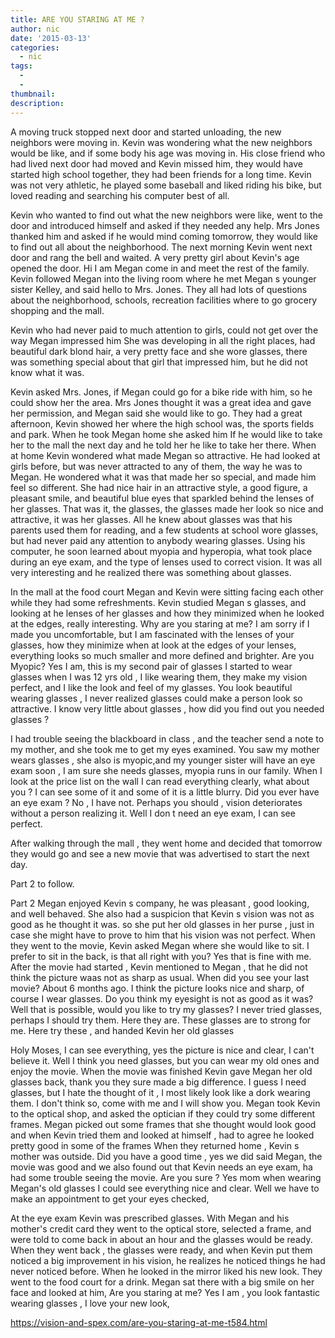 ```yaml
---
title: ARE YOU STARING AT ME ?
author: nic
date: '2015-03-13'
categories:
  - nic
tags:
  - 
  - 
thumbnail: 
description: 
---
```


A moving truck stopped next door and started unloading, the new neighbors were moving in.
Kevin was wondering what the new neighbors would be like, and if some body his age was moving in.
His close friend who had lived next door had moved and Kevin missed him, they would have started high school together, they had been friends for a long time.
Kevin was not very athletic, he played some baseball and liked riding his bike, but loved reading and searching his computer best of all.

Kevin who wanted to find out what the new neighbors were like, went to the door and introduced himself and asked if they needed any help.
Mrs Jones thanked him and asked if he would mind coming tomorrow, they would like to find out all about the neighborhood.
The next morning Kevin went next door and rang the bell and waited.
A very pretty girl about Kevin's age opened the door.
Hi I am Megan come in and meet the rest of the family.
Kevin followed Megan into the living room where he met Megan s younger sister Kelley, and said hello to Mrs. Jones.
They all had lots of questions about the neighborhood, schools, recreation facilities where to go grocery shopping and the mall.

Kevin who had never paid to much attention to girls, could not get over the way Megan impressed him
She was developing in all the right places, had beautiful dark blond hair, a very pretty face and she wore glasses, there was something special about that girl that impressed him, but he did not know what it was.

Kevin asked Mrs. Jones, if Megan could go for a bike ride with him, so he could show her the area.
Mrs Jones thought it was a great idea and gave her permission, and Megan said she would like to go.
They had a great afternoon, Kevin showed her where the high school was, the sports fields  and park.
When he took Megan home she asked him If he would like to take her to the mall the next day and he told her he like to take her there.
When at home Kevin wondered what made Megan so attractive.
He had looked at girls before, but was never attracted to any of  them, the way he was to Megan.
He wondered what it was that made her so special, and made him feel so different.
She had nice hair in an attractive style, a good figure, a pleasant smile, and beautiful blue eyes that sparkled behind the lenses of her glasses.
That was it,  the glasses, the glasses made her look so nice and attractive, it was her glasses.
All he knew about glasses was that his parents used them for reading, and a few students at school wore glasses, but had never paid any attention to anybody wearing glasses.
Using his computer, he soon learned about myopia and hyperopia, what took place during an eye exam, and the type of lenses used to correct vision.
It was all very interesting and he realized there was something about glasses.

In the mall at the food court Megan and Kevin were sitting facing each other while they had some refreshments.
Kevin studied Megan s glasses, and looking at he lenses of her glasses and how they minimized when he looked at the edges, really interesting.
Why are you staring at me?
I am sorry if I made you uncomfortable, but I am fascinated with the lenses of your glasses, how they minimize when at look at the edges of your lenses, everything looks so much smaller and more defined  and brighter.
Are you Myopic?
Yes I am, this is my second pair of glasses  I started to wear glasses when I was 12 yrs old , I like wearing them, they make my vision perfect, and I like the look and feel of my glasses.
You look beautiful wearing glasses , I never realized glasses could make a person look so attractive. 
I know very little about glasses , how did you find out you needed glasses ?

I had trouble seeing the blackboard in class , and the teacher send a note to my mother, and she took me to get my eyes examined.
You saw my mother wears glasses , she also is myopic,and my younger sister will have an eye exam soon , I am sure she needs glasses, myopia runs in our family.
When I look at the price list on the wall I can read  everything clearly, what about you ?
I can see some of it  and some of it is a little blurry.
Did you ever have an eye exam ?
No , I have not.
Perhaps you should , vision deteriorates without a person realizing it.
Well I don t need an eye exam, I can see perfect.

 After walking through the mall , they went home  and decided that tomorrow they would go and see a new movie that was advertised  to start  the next day.

Part 2 to follow.



Part 2
Megan enjoyed Kevin s company, he was pleasant , good looking, and well behaved.
She also had a suspicion that Kevin s vision was not as good as he thought it was. so she put her old glasses in her purse , just in case she might have to prove to him that his vision was not perfect.
When they went to the movie, Kevin asked Megan where she would like to sit.
I prefer to sit in the back, is that all right with you?
Yes that is fine with me.
After the movie had started , Kevin mentioned to Megan , that he did not think the picture waas not as sharp as usual.
When did you see your last movie?
About 6 months ago.
I think the picture looks nice and sharp, of course I wear glasses.
Do you think my eyesight is not as good as it was?
Well that is possible, would you like to try my glasses?
I never tried glasses, perhaps I should try them.
Here they are.
These glasses are to strong for me.
Here try these , and handed Kevin her old glasses

Holy Moses, I can see everything, yes the picture is nice and clear, I can't believe it.
Well I think you need glasses, but you can wear my old ones and enjoy the movie.
When the movie was finished Kevin gave Megan her old glasses back, thank you they sure made a big difference.
I guess I need glasses, but I hate the thought of it , I most likely look like a dork wearing them.
I don't think so, come with me and I will show you.
Megan took Kevin to the optical shop, and asked the optician if they could try some different frames.
Megan picked out some frames that she thought would look good and when Kevin tried them and looked at himself , had to agree he looked pretty good in some of the frames
When they returned home , Kevin s mother was outside.
Did you have a good time , yes we did said Megan, the movie was good and we also found out that Kevin needs an eye exam, ha had some trouble seeing the movie.
Are you sure ?
Yes mom when wearing Megan's old glasses I could see everything nice and clear.
Well we have to make an appointment to get your eyes checked,

At the eye exam Kevin was prescribed glasses.
With Megan and his mother's credit card they went to the optical store, selected a frame, and were told to come back in about an hour and the glasses would be ready.
When they went back , the glasses were ready, and when Kevin put them noticed a big improvement in his vision, he realizes he noticed things he had never noticed before.
When he looked in the mirror liked his new look. They went to the food court for a drink.
Megan sat there with a big smile on her face and looked at him,
Are you staring at me?
Yes I am , you look fantastic wearing glasses , I love your new look,

https://vision-and-spex.com/are-you-staring-at-me-t584.html
